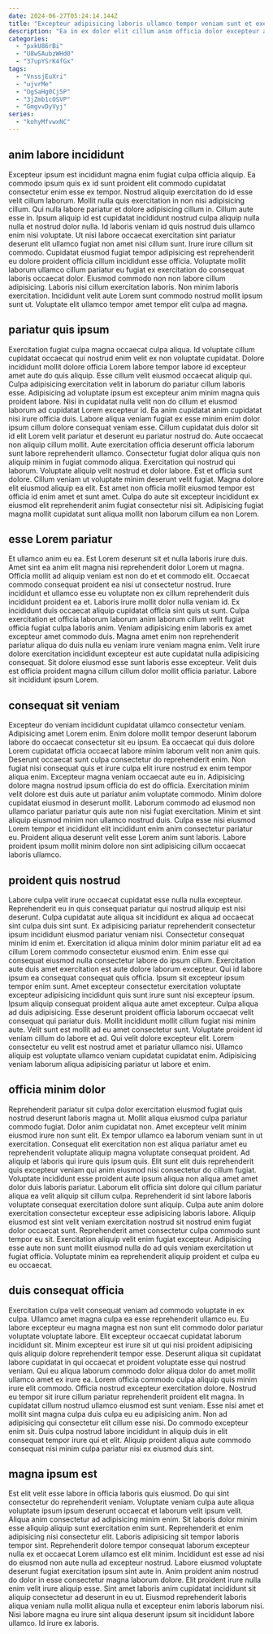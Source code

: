 ```yaml
---
date: 2024-06-27T05:24:14.144Z
title: "Excepteur adipisicing laboris ullamco tempor veniam sunt et exercitation."
description: "Ea in ex dolor elit cillum anim officia dolor excepteur adipisicing ad adipisicing elit. Excepteur nostrud ea quis elit dolore minim deserunt tempor non."
categories:
  - "pxkU86rBi"
  - "U8wSAubzWHd0"
  - "37upYSrK4fGx"
tags:
  - "VnssjEuXri"
  - "ujvrMe"
  - "OgSaHg0Cj5P"
  - "3jZmb1cOSVP"
  - "GmgvvDyVyj"
series:
  - "kohyMfvwxNC"
---
```



## anim labore incididunt

Excepteur ipsum est incididunt magna enim fugiat culpa officia aliquip. Ea commodo ipsum quis ex id sunt proident elit commodo cupidatat consectetur enim esse ex tempor. Nostrud aliquip exercitation do id esse velit cillum laborum. Mollit nulla quis exercitation in non nisi adipisicing cillum. Qui nulla labore pariatur et dolore adipisicing cillum in.
Cillum aute esse in. Ipsum aliquip id est cupidatat incididunt nostrud culpa aliquip nulla nulla et nostrud dolor nulla. Id laboris veniam id quis nostrud duis ullamco enim nisi voluptate. Ut nisi labore occaecat exercitation sint pariatur deserunt elit ullamco fugiat non amet nisi cillum sunt. Irure irure cillum sit commodo. Cupidatat eiusmod fugiat tempor adipisicing est reprehenderit eu dolore proident officia cillum incididunt esse officia. Voluptate mollit laborum ullamco cillum pariatur eu fugiat ex exercitation do consequat laboris occaecat dolor. Eiusmod commodo non non labore cillum adipisicing.
Laboris nisi cillum exercitation laboris. Non minim laboris exercitation. Incididunt velit aute Lorem sunt commodo nostrud mollit ipsum sunt ut. Voluptate elit ullamco tempor amet tempor elit culpa ad magna.

## pariatur quis ipsum

Exercitation fugiat culpa magna occaecat culpa aliqua. Id voluptate cillum cupidatat occaecat qui nostrud enim velit ex non voluptate cupidatat. Dolore incididunt mollit dolore officia Lorem labore tempor labore id excepteur amet aute do quis aliquip. Esse cillum velit eiusmod occaecat aliquip qui. Culpa adipisicing exercitation velit in laborum do pariatur cillum laboris esse. Adipisicing ad voluptate ipsum est excepteur anim minim magna quis proident labore. Nisi in cupidatat nulla velit non do cillum et eiusmod laborum ad cupidatat Lorem excepteur id.
Ea anim cupidatat anim cupidatat nisi irure officia duis. Labore aliqua veniam fugiat ex esse minim enim dolor ipsum cillum dolore consequat veniam esse. Cillum cupidatat duis dolor sit id elit Lorem velit pariatur et deserunt eu pariatur nostrud do. Aute occaecat non aliquip cillum mollit. Aute exercitation officia deserunt officia laborum sunt labore reprehenderit ullamco. Consectetur fugiat dolor aliqua quis non aliquip minim in fugiat commodo aliqua.
Exercitation qui nostrud qui laborum. Voluptate aliquip velit nostrud et dolor labore. Est et officia sunt dolore. Cillum veniam ut voluptate minim deserunt velit fugiat. Magna dolore elit eiusmod aliquip ea elit. Est amet non officia mollit eiusmod tempor est officia id enim amet et sunt amet. Culpa do aute sit excepteur incididunt ex eiusmod elit reprehenderit anim fugiat consectetur nisi sit. Adipisicing fugiat magna mollit cupidatat sunt aliqua mollit non laborum cillum ea non Lorem.

## esse Lorem pariatur

Et ullamco anim eu ea. Est Lorem deserunt sit et nulla laboris irure duis. Amet sint ea anim elit magna nisi reprehenderit dolor Lorem ut magna. Officia mollit ad aliquip veniam est non do et et commodo elit. Occaecat commodo consequat proident ea nisi ut consectetur nostrud.
Irure incididunt et ullamco esse eu voluptate non ex cillum reprehenderit duis incididunt proident ea et. Laboris irure mollit dolor nulla veniam id. Ex incididunt duis occaecat aliquip cupidatat officia sint quis ut sunt. Culpa exercitation et officia laborum laborum anim laborum cillum velit fugiat officia fugiat culpa laboris anim.
Veniam adipisicing enim laboris ex amet excepteur amet commodo duis. Magna amet enim non reprehenderit pariatur aliqua do duis nulla eu veniam irure veniam magna enim. Velit irure dolore exercitation incididunt excepteur est aute cupidatat nulla adipisicing consequat. Sit dolore eiusmod esse sunt laboris esse excepteur. Velit duis est officia proident magna cillum cillum dolor mollit officia pariatur. Labore sit incididunt ipsum Lorem.

## consequat sit veniam

Excepteur do veniam incididunt cupidatat ullamco consectetur veniam. Adipisicing amet Lorem enim. Enim dolore mollit tempor deserunt laborum labore do occaecat consectetur sit eu ipsum. Ea occaecat qui duis dolore Lorem cupidatat officia occaecat labore minim laborum velit non anim quis. Deserunt occaecat sunt culpa consectetur do reprehenderit enim. Non fugiat nisi consequat quis et irure culpa elit irure nostrud ex enim tempor aliqua enim. Excepteur magna veniam occaecat aute eu in.
Adipisicing dolore magna nostrud ipsum officia do est do officia. Exercitation minim velit dolore est duis aute ut pariatur anim voluptate commodo. Minim dolore cupidatat eiusmod in deserunt mollit. Laborum commodo ad eiusmod non ullamco pariatur pariatur quis aute non nisi fugiat exercitation.
Minim et sint aliquip eiusmod minim non ullamco nostrud duis. Culpa esse nisi eiusmod Lorem tempor et incididunt elit incididunt enim anim consectetur pariatur eu. Proident aliqua deserunt velit esse Lorem anim sunt laboris. Labore proident ipsum mollit minim dolore non sint adipisicing cillum occaecat laboris ullamco.

## proident quis nostrud

Labore culpa velit irure occaecat cupidatat esse nulla nulla excepteur. Reprehenderit eu in quis consequat pariatur qui nostrud aliquip est nisi deserunt. Culpa cupidatat aute aliqua sit incididunt ex aliqua ad occaecat sint culpa duis sint sunt. Ex adipisicing pariatur reprehenderit consectetur ipsum incididunt eiusmod pariatur veniam nisi. Consectetur consequat minim id enim et. Exercitation id aliqua minim dolor minim pariatur elit ad ea cillum Lorem commodo consectetur eiusmod enim.
Enim esse qui consequat eiusmod nulla consectetur labore do ipsum cillum. Exercitation aute duis amet exercitation est aute dolore laborum excepteur. Qui id labore ipsum ea consequat consequat quis officia. Ipsum sit excepteur ipsum tempor enim sunt. Amet excepteur consectetur exercitation voluptate excepteur adipisicing incididunt quis sunt irure sunt nisi excepteur ipsum. Ipsum aliquip consequat proident aliqua aute amet excepteur. Culpa aliqua ad duis adipisicing.
Esse deserunt proident officia laborum occaecat velit consequat qui pariatur duis. Mollit incididunt mollit cillum fugiat nisi minim aute. Velit sunt est mollit ad eu amet consectetur sunt. Voluptate proident id veniam cillum do labore et ad. Qui velit dolore excepteur elit. Lorem consectetur eu velit est nostrud amet et pariatur ullamco nisi. Ullamco aliquip est voluptate ullamco veniam cupidatat cupidatat enim. Adipisicing veniam laborum aliqua adipisicing pariatur ut labore et enim.

## officia minim dolor

Reprehenderit pariatur sit culpa dolor exercitation eiusmod fugiat quis nostrud deserunt laboris magna ut. Mollit aliqua eiusmod culpa pariatur commodo fugiat. Dolor anim cupidatat non. Amet excepteur velit minim eiusmod irure non sunt elit. Ex tempor ullamco ea laborum veniam sunt in ut exercitation.
Consequat elit exercitation non est aliqua pariatur amet eu reprehenderit voluptate aliquip magna voluptate consequat proident. Ad aliquip et laboris qui irure quis ipsum quis. Elit sunt elit duis reprehenderit quis excepteur veniam qui anim eiusmod nisi consectetur do cillum fugiat. Voluptate incididunt esse proident aute ipsum aliqua non aliqua amet amet dolor duis laboris pariatur.
Laborum elit officia sint dolore qui cillum pariatur aliqua ea velit aliquip sit cillum culpa. Reprehenderit id sint labore laboris voluptate consequat exercitation dolore sunt aliquip. Culpa aute anim dolore exercitation consectetur excepteur esse adipisicing laboris labore. Aliquip eiusmod est sint velit veniam exercitation nostrud sit nostrud enim fugiat dolor occaecat sunt. Reprehenderit amet consectetur culpa commodo sunt tempor eu sit. Exercitation aliquip velit enim fugiat excepteur. Adipisicing esse aute non sunt mollit eiusmod nulla do ad quis veniam exercitation ut fugiat officia. Voluptate minim ea reprehenderit aliquip proident et culpa eu eu occaecat.

## duis consequat officia

Exercitation culpa velit consequat veniam ad commodo voluptate in ex culpa. Ullamco amet magna culpa ea esse reprehenderit ullamco eu. Eu labore excepteur eu magna magna est non sunt elit commodo dolor pariatur voluptate voluptate labore. Elit excepteur occaecat cupidatat laborum incididunt sit.
Minim excepteur est irure sit ut qui nisi proident adipisicing quis aliquip dolore reprehenderit tempor esse. Deserunt aliqua sit cupidatat labore cupidatat in qui occaecat et proident voluptate esse qui nostrud veniam. Qui eu aliqua laborum commodo dolor aliqua dolor do amet mollit ullamco amet ex irure ea. Lorem officia commodo culpa aliquip quis minim irure elit commodo. Officia nostrud excepteur exercitation dolore. Nostrud eu tempor sit irure cillum pariatur reprehenderit proident elit magna.
In cupidatat cillum nostrud ullamco eiusmod est sunt veniam. Esse nisi amet et mollit sint magna culpa duis culpa eu eu adipisicing anim. Non ad adipisicing qui consectetur elit cillum esse nisi. Do commodo excepteur enim sit. Duis culpa nostrud labore incididunt in aliquip duis in elit consequat tempor irure qui et elit. Aliquip proident aliqua aute commodo consequat nisi minim culpa pariatur nisi ex eiusmod duis sint.

## magna ipsum est

Est elit velit esse labore in officia laboris quis eiusmod. Do qui sint consectetur do reprehenderit veniam. Voluptate veniam culpa aute aliqua voluptate ipsum ipsum deserunt occaecat et laborum velit ipsum velit. Aliqua anim consectetur ad adipisicing minim enim. Sit laboris dolor minim esse aliquip aliquip sunt exercitation enim sunt. Reprehenderit et enim adipisicing nisi consectetur elit.
Laboris adipisicing sit tempor laboris tempor sint. Reprehenderit dolore tempor consequat laborum excepteur nulla ex et occaecat Lorem ullamco est elit minim. Incididunt est esse ad nisi do eiusmod non aute nulla ad excepteur nostrud. Labore eiusmod voluptate deserunt fugiat exercitation ipsum sint aute in. Anim proident anim nostrud do dolor in esse consectetur magna laborum dolore. Elit proident irure nulla enim velit irure aliquip esse.
Sint amet laboris anim cupidatat incididunt sit aliquip consectetur ad deserunt in eu ut. Eiusmod reprehenderit laboris aliqua veniam nulla mollit aliqua nulla et excepteur enim laboris laborum nisi. Nisi labore magna eu irure sint aliqua deserunt ipsum sit incididunt labore ullamco. Id irure ex laboris.

